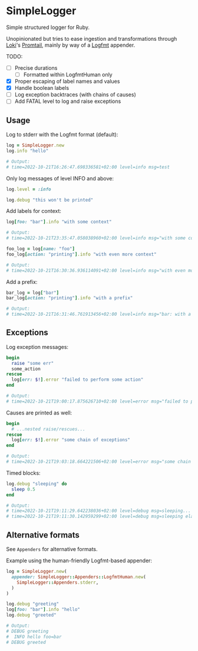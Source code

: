 # SimpleLogger

Simple structured logger for Ruby.

Unopinionated but tries to ease ingestion and transformations through
[Loki][loki]'s [Promtail][promtail], mainly by way of a [Logfmt][logfmt]
appender.

[loki]: https://grafana.com/oss/loki/
[promtail]: https://grafana.com/docs/loki/latest/clients/promtail/
[logfmt]: https://brandur.org/logfmt

TODO:

* [ ] Precise durations
  * [ ] Formatted within LogfmtHuman only
* [x] Proper escaping of label names and values
* [x] Handle boolean labels
* [ ] Log exception backtraces (with chains of causes)
* [ ] Add FATAL level to log and raise exceptions

## Usage

Log to stderr with the Logfmt format (default):

```ruby
log = SimpleLogger.new
log.info "hello"

# Output:
# time=2022-10-21T16:26:47.698336581+02:00 level=info msg=test
```

Only log messages of level INFO and above:

```ruby
log.level = :info

log.debug "this won't be printed"
```

Add labels for context:

```ruby
log[foo: "bar"].info "with some context"

# Output:
# time=2022-10-21T23:35:47.058038960+02:00 level=info msg="with some context" foo=bar

foo_log = log[name: "foo"]
foo_log[action: "printing"].info "with even more context"

# Output:
# time=2022-10-21T16:30:36.936114091+02:00 level=info msg="with even more context" name=foo action=printing
```

Add a prefix:

```ruby
bar_log = log["bar"]
bar_log[action: "printing"].info "with a prefix"

# Output:
# time=2022-10-21T16:31:46.761913456+02:00 level=info msg="bar: with a prefix" action=printing
```

## Exceptions

Log exception messages:

```ruby
begin
  raise "some err"
  some_action
rescue
  log[err: $!].error "failed to perform some action"
end

# Output:
# time=2022-10-21T19:00:17.875626710+02:00 level=error msg="failed to perform some action" err="RuntimeError (some err)"
```

Causes are printed as well:

```ruby
begin
  # ...nested raise/rescues...
rescue
  log[err: $!].error "some chain of exceptions"
end

# Output:
# time=2022-10-21T19:03:18.664221506+02:00 level=error msg="some chain of exceptions" err="RuntimeError (error while rescueing) < RuntimeError (original exception)"
```

Timed blocks:

```ruby
log.debug "sleeping" do
  sleep 0.5
end

# Output:
# time=2022-10-21T19:11:29.642238036+02:00 level=debug msg=sleeping...
# time=2022-10-21T19:11:30.142959299+02:00 level=debug msg=sleeping elapsed=0.50s
```

## Alternative formats

See `Appenders` for alternative formats.

Example using the human-friendly Logfmt-based appender:

```ruby
log = SimpleLogger.new(
  appender: SimpleLogger::Appenders::LogfmtHuman.new(
    SimpleLogger::Appenders.stderr,
  )
)

log.debug "greeting"
log[foo: "bar"].info "hello"
log.debug "greeted"

# Output:
# DEBUG greeting
#  INFO hello foo=bar
# DEBUG greeted
```
